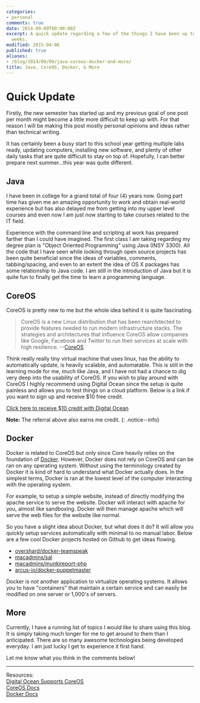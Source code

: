 ```yaml
---
categories:
- personal
comments: true
date: 2014-09-09T00:00:00Z
excerpt: A quick update regarding a few of the things I have been up to the last few
  weeks.
modified: 2015-04-06
published: true
aliases:
- /blog/2014/09/09/java-coreos-docker-and-more/
title: Java, CoreOS, Docker, & More
---
```


# Quick Update
Firstly, the new semester has started up and my previous goal of one post per month might become a little more difficult to keep up with. For that reason I will be making this post mostly personal opinions and ideas rather than technical writing.

It has certainly been a busy start to this school year getting multiple labs ready, updating computers, installing new software, and plenty of other daily tasks that are quite difficult to stay on top of. Hopefully, I can better prepare next summer...this year was quite different.

## Java
I have been in college for a grand total of four (4) years now. Going part time has given me an amazing opportunity to work and obtain real-world experience but has also delayed me from getting into my upper level courses and even now I am just now starting to take courses related to the IT field.

Experience with the command line and scripting at work has prepared farther than I could have imagined. The first class I am taking regarding my degree plan is "Object Oriented Programming" using Java (INSY 3300). All the code that I have seen while looking through open source projects has been quite beneficial since the ideas of variables, comments, tabbing/spacing, and even to an extent the idea of OS X packages has some relationship to Java code. I am still in the introduction of Java but it is quite fun to finally get the time to learn a programming language.

## CoreOS
CoreOS is pretty new to me but the whole idea behind it is quite fascinating.

> CoreOS is a new Linux distribution that has been rearchitected to provide features needed to run modern infrastructure stacks. The strategies and architectures that influence CoreOS allow companies like Google, Facebook and Twitter to run their services at scale with high resilience. --[CoreOS](https://coreos.com/)

Think really really tiny virtual machine that uses linux, has the ability to automatically update, is heavily scalable, and automatable. This is still in the learning mode for me, much like Java, and I have not had a chance to dig very deep into the usability of CoreOS. If you wish to play around with CoreOS I highly recommend using Digital Ocean since the setup is quite painless and allows you to test things on a cloud platform. Below is a link if you want to sign up and receive $10 free credit.  

[Click here to receive $10 credit with Digital Ocean](https://www.digitalocean.com/?refcode=b50b2cfc8144)

**Note:** The referral above also earns me credit.
{: .notice--info}

## Docker
Docker is related to CoreOS but only since Core heavily relies on the foundation of [Docker](https://www.docker.com/). However, Docker does not rely on CoreOS and can be ran on any operating system. Without using the terminology created by Docker it is kind of hard to understand what Docker actually does. In the simplest terms, Docker is ran at the lowest level of the computer interacting with the operating system.

For example, to setup a simple website, instead of directly modifying the apache service to serve the website. Docker will interact with apache for you, almost like sandboxing. Docker will then manage apache which will serve the web files for the website like normal.

So you have a slight idea about Docker, but what does it do? It will allow you quickly setup services automatically with minimal to no manual labor. Below are a few cool Docker projects hosted on Github to get ideas flowing.

* [overshard/docker-teamspeak](https://github.com/overshard/docker-teamspeak)
* [macadmins/sal](https://github.com/macadmins/sal)
* [macadmins/munkireport-php](https://github.com/macadmins/munkireport-php)
* [arcus-io/docker-puppetmaster](https://github.com/arcus-io/docker-puppetmaster)

Docker is _not_ another application to virtualize operating systems. It allows you to have "containers" that maintain a certain service and can easily be modified on one server or 1,000's of servers.

## More
Currently, I have a running list of topics I would like to share using this blog. It is simply taking much longer for me to get around to them than I anticipated. There are so many awesome technologies being developed everyday. I am just lucky I get to experience it first hand.

Let me know what you think in the comments below!

---

Resources:  
[Digital Ocean Supports CoreOS](https://coreos.com/blog/digital-ocean-supports-coreos/)  
[CoreOS Docs](https://coreos.com/docs/)  
[Docker Docs](http://docs.docker.com/)
